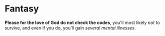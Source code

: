 # Fantasy
**Please for the love of God do not check the codes**, you'll most likely *not* to survive, and even if you do, you'll gain *several mental illnesses*.
